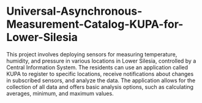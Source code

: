 # Universal-Asynchronous-Measurement-Catalog-KUPA-for-Lower-Silesia

This project involves deploying sensors for measuring temperature, humidity, and pressure in various locations in Lower Silesia, controlled by a Central Information System. The residents can use an application called KUPA 
to register to specific locations, receive notifications about changes in subscribed sensors, and analyze the data. The application allows for the collection of all data and offers basic analysis options, 
such as calculating averages, minimum, and maximum values.
